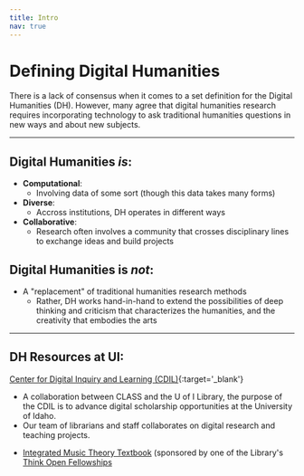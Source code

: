 ```yaml
---
title: Intro
nav: true
--- 
```


# Defining Digital Humanities

There is a lack of consensus when it comes to a set definition for the Digital Humanities (DH). However, many agree that digital humanities research requires incorporating technology to ask traditional humanities questions in new ways and about new subjects.  

***

## Digital Humanities *is*:
- **Computational**:
    - Involving data of some sort (though this data takes many forms)
- **Diverse**:
    - Accross institutions, DH operates in different ways
- **Collaborative**:
    - Research often involves a community that crosses disciplinary lines to exchange ideas and build projects

## Digital Humanities is *not*:
- A "replacement" of traditional humanities research methods
    - Rather, DH works hand-in-hand to extend the possibilities of deep thinking and criticism that characterizes the humanities, and the creativity that embodies the arts

***

## DH Resources at UI:

[Center for Digital Inquiry and Learning (CDIL)](https://cdil.lib.uidaho.edu/){:target='_blank'}
+ A collaboration between CLASS and the U of I Library, the purpose of the CDIL is to advance digital scholarship opportunities at the University of Idaho.
+ Our team of librarians and staff collaborates on digital research and teaching projects.
- [Integrated Music Theory Textbook](https://intmus.github.io/inttheory18-19/) (sponsored by one of the Library's [Think Open Fellowships](https://libguides.uidaho.edu/THINKOPEN)